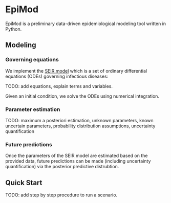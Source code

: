 # EpiMod

EpiMod is a preliminary data-driven epidemiological modeling tool written in Python.

## Modeling

### Governing equations
We implement the [SEIR model](https://en.wikipedia.org/wiki/Compartmental_models_in_epidemiology#The_SIR_model)  which is a set of ordinary differential equations (ODEs) governing infectious diseases:

TODO: add equations, explain terms and variables.

Given an initial condition, we solve the ODEs using numerical integration. 

### Parameter estimation 
TODO: maximum a posteriori estimation, unknown parameters, known uncertain parameters, probability distribution assumptions, uncertainty quantification

### Future predictions
Once the parameters of the SEIR model are estimated based on the provided data, future predictions can be made (including uncertainty quantification) via the posterior predictive distrubtion.

## Quick Start
TODO: add step by step procedure to run a scenario.
